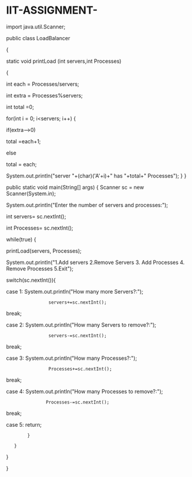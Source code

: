 # IIT-ASSIGNMENT-

import java.util.Scanner;

public class LoadBalancer

 {

static void printLoad (int servers,int Processes)

{

int each = Processes/servers;

int extra = Processes%servers;

int total =0;

for(int i = 0; i<servers; i++)
{

if(extra-->0) 

total =each+1;

else 

total = each;

System.out.println("server "+(char)('A'+i)+" has "+total+" Processes");
  }
 }

public static void main(String[] args)
{
 Scanner sc = new Scanner(System.in);

System.out.println("Enter the number of servers and processes:");

int servers= sc.nextInt();

int Processes= sc.nextInt();

while(true)
{

printLoad(servers, Processes);

System.out.println("1.Add servers 2.Remove Servers 3. Add Processes 4. Remove Processes 5.Exit");

switch(sc.nextInt()){

case 1:
System.out.println("How many more Servers?:");
                    
                    servers+=sc.nextInt();
break;


case 2:
System.out.println("How many Servers to remove?:");
                    
                    servers-=sc.nextInt();
break;


case 3:
System.out.println("How many Processes?:");
                    
                    Processes+=sc.nextInt();
break;


case 4:
System.out.println("How many Processes to remove?:");
                   
                   Processes-=sc.nextInt();
break;


case 5:
return;
            
            }
       
       }
   
   }

}


